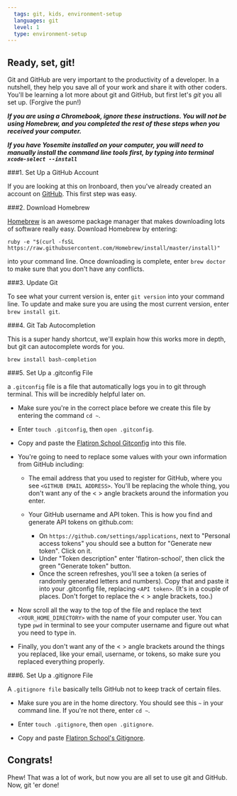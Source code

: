 ```yaml
---
  tags: git, kids, environment-setup 
  languages: git
  level: 1
  type: environment-setup 
---
```


## Ready, set, git!

Git and GitHub are very important to the productivity of a developer. In a nutshell, they help you save all of your work and share it with other coders. You'll be learning a lot more about git and GitHub, but first let's *git* you all set up. (Forgive the pun!)

***If you are using a Chromebook, ignore these instructions. You will not be using Homebrew, and you completed the rest of these steps when you received your computer.***

***If you have Yosemite installed on your computer, you will need to manually install the command line tools first, by typing into terminal `xcode-select --install`***

###1. Set Up a GitHub Account

If you are looking at this on Ironboard, then you've already created an account on [GitHub](github.com). This first step was easy. 

###2. Download Homebrew

[Homebrew](http://brew.sh/.) is an awesome package manager that makes downloading lots of software really easy. Download Homebrew by entering:

`ruby -e "$(curl -fsSL https://raw.githubusercontent.com/Homebrew/install/master/install)"`

into your command line. Once downloading is complete, enter `brew doctor` to make sure that you don't have any conflicts.

###3. Update Git

To see what your current version is, enter `git version` into your command line. To update and make sure you are using the most current version, enter `brew install git`.

###4. Git Tab Autocompletion

This is a super handy shortcut, we'll explain how this works more in depth, but git can autocomplete words for you.

`brew install bash-completion`

###5. Set Up a .gitconfig File

a `.gitconfig` file is a file that automatically logs you in to git through terminal. This will be incredibly helpful later on. 

* Make sure you're in the correct place before we create this file by entering the command `cd ~`.

* Enter `touch .gitconfig`, then `open .gitconfig`.

* Copy and paste the [Flatiron School Gitconfig](https://github.com/flatiron-school/dotfiles/blob/master/hs-gitconfig) into this file.

* You're going to need to replace some values with your own information from GitHub including:

  * The email address that you used to register for GitHub, where you see `<GITHUB EMAIL ADDRESS>`. You'll be replacing the whole thing, you don't want any of the < > angle brackets around the information you enter.

  * Your GitHub username and API token. This is how you find and generate API tokens on github.com:

    * On `https://github.com/settings/applications`, next to "Personal access tokens" you should see a button for "Generate new token". Click on it. 
    * Under "Token description" enter 'flatiron-school', then click the green "Generate token" button. 
    * Once the screen refreshes, you'll see a token (a series of randomly generated letters and numbers). Copy that and paste it into your .gitconfig file, replacing `<API token>`. (It's in a couple of places. Don't forget to replace the < > angle brackets, too.) 

* Now scroll all the way to the top of the file and replace the text `<YOUR_HOME_DIRECTORY>` with the name of your computer user. You can type `pwd` in terminal to see your computer username and figure out what you need to type in.

* Finally, you don't want any of the < > angle brackets around the things you replaced, like your email, username, or tokens, so make sure you replaced everything properly.

###6. Set Up a .gitignore File

A `.gitignore file` basically tells GitHub not to keep track of certain files.

* Make sure you are in the home directory. You should see this `~` in your command line. If you're not there, enter `cd ~`.

* Enter `touch .gitignore`, then `open .gitignore`.

* Copy and paste [Flatiron School's Gitignore](https://github.com/flatiron-school/dotfiles/blob/master/gitignore).

## Congrats! 
Phew! That was a lot of work, but now you are all set to use git and GitHub. Now, git 'er done!
